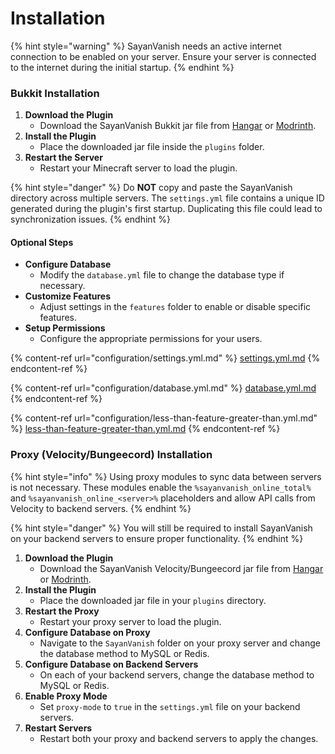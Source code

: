 # Installation

{% hint style="warning" %}
SayanVanish needs an active internet connection to be enabled on your server. Ensure your server is connected to the internet during the initial startup.
{% endhint %}

### Bukkit Installation

1. **Download the Plugin**
   * Download the SayanVanish Bukkit jar file from [Hangar](https://hangar.papermc.io/Syrent/SayanVanish) or [Modrinth](https://modrinth.com/plugin/sayanvanish).
2. **Install the Plugin**
   * Place the downloaded jar file inside the `plugins` folder.
3. **Restart the Server**
   * Restart your Minecraft server to load the plugin.

{% hint style="danger" %}
Do **NOT** copy and paste the SayanVanish directory across multiple servers. The `settings.yml` file contains a unique ID generated during the plugin's first startup. Duplicating this file could lead to synchronization issues.
{% endhint %}

#### Optional Steps

* **Configure Database**
  * Modify the `database.yml` file to change the database type if necessary.
* **Customize Features**
  * Adjust settings in the `features` folder to enable or disable specific features.
* **Setup Permissions**
  * Configure the appropriate permissions for your users.

{% content-ref url="configuration/settings.yml.md" %}
[settings.yml.md](configuration/settings.yml.md)
{% endcontent-ref %}

{% content-ref url="configuration/database.yml.md" %}
[database.yml.md](configuration/database.yml.md)
{% endcontent-ref %}

{% content-ref url="configuration/less-than-feature-greater-than.yml.md" %}
[less-than-feature-greater-than.yml.md](configuration/less-than-feature-greater-than.yml.md)
{% endcontent-ref %}

### Proxy (Velocity/Bungeecord) Installation

{% hint style="info" %}
Using proxy modules to sync data between servers is not necessary. These modules enable the `%sayanvanish_online_total%` and `%sayanvanish_online_<server>%` placeholders and allow API calls from Velocity to backend servers.
{% endhint %}

{% hint style="danger" %}
You will still be required to install SayanVanish on your backend servers to ensure proper functionality.
{% endhint %}

1. **Download the Plugin**
   * Download the SayanVanish Velocity/Bungeecord jar file from [Hangar](https://hangar.papermc.io/Syrent/SayanVanish) or [Modrinth](https://modrinth.com/plugin/sayanvanish).
2. **Install the Plugin**
   * Place the downloaded jar file in your `plugins` directory.
3. **Restart the Proxy**
   * Restart your proxy server to load the plugin.
4. **Configure Database on Proxy**
   * Navigate to the `SayanVanish` folder on your proxy server and change the database method to MySQL or Redis.
5. **Configure Database on Backend Servers**
   * On each of your backend servers, change the database method to MySQL or Redis.
6. **Enable Proxy Mode**
   * Set `proxy-mode` to `true` in the `settings.yml` file on your backend servers.
7. **Restart Servers**
   * Restart both your proxy and backend servers to apply the changes.
